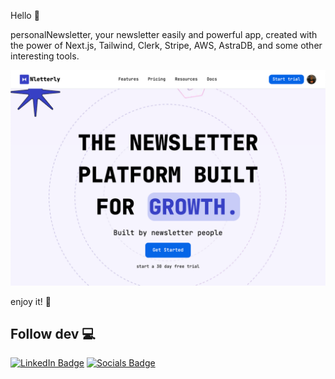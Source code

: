 Hello 👋

personalNewsletter, your newsletter easily and powerful app, created with the power of Next.js, Tailwind, Clerk, Stripe, AWS, AstraDB,  and some other interesting tools.

[![personalNesteller landing](./public/image.png)](https://nletterly.vercel.app/)


enjoy it! 🍻

## Follow dev 💻
[![LinkedIn Badge](https://img.shields.io/badge/LinkedIn-0077B5?style=for-the-badge&logo=linkedin&logoColor=white)](https://www.linkedin.com/in/hnrique/)
[![Socials Badge](https://img.shields.io/badge/Socials-3f48d1?style=for-the-badge&logo=socials&logoColor=white)](https://beacons.ai/hsnrique/)
